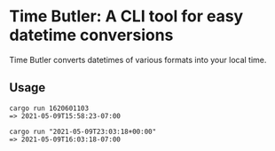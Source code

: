 Time Butler: A CLI tool for easy datetime conversions
=====================================================
Time Butler converts datetimes of various formats into your local time.


## Usage

```
cargo run 1620601103
=> 2021-05-09T15:58:23-07:00

cargo run "2021-05-09T23:03:18+00:00"
=> 2021-05-09T16:03:18-07:00
```